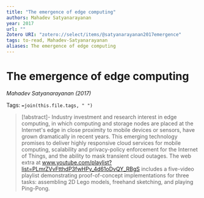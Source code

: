 ```yaml
---
title: "The emergence of edge computing"
authors: Mahadev Satyanarayanan
year: 2017
url: ""
Zotero URI: "zotero://select/items/@satyanarayanan2017emergence"
tags: to-read, Mahadev-Satyanarayanan
aliases: The emergence of edge computing
---
```


# The emergence of edge computing  
_Mahadev Satyanarayanan (2017)_

Tags: `=join(this.file.tags, " ")`

> [!abstract]-
> Industry investment and research interest in edge computing, in which computing and storage nodes are placed at the Internet's edge in close proximity to mobile devices or sensors, have grown dramatically in recent years. This emerging technology promises to deliver highly responsive cloud services for mobile computing, scalability and privacy-policy enforcement for the Internet of Things, and the ability to mask transient cloud outages. The web extra at www.youtube.com/playlist?list=PLmrZVvFtthdP3fwHPy_4d61oDvQY_RBgS includes a five-video playlist demonstrating proof-of-concept implementations for three tasks: assembling 2D Lego models, freehand sketching, and playing Ping-Pong.


